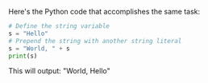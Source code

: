 Here's the Python code that accomplishes the same task:
```python
# Define the string variable
s = "Hello"
# Prepend the string with another string literal
s = "World, " + s
print(s)
```
This will output: "World, Hello"

